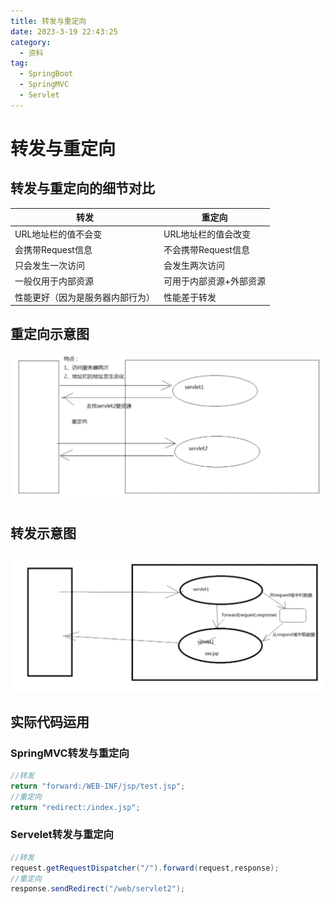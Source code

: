 ```yaml
---
title: 转发与重定向
date: 2023-3-19 22:43:25
category:
  - 资料
tag:
  - SpringBoot
  - SpringMVC
  - Servlet
---
```


# 转发与重定向

## 转发与重定向的细节对比

| 转发               | 重定向           |
| ---------------- | ------------- |
| URL地址栏的值不会变      | URL地址栏的值会改变   |
| 会携带Request信息     | 不会携带Request信息 |
| 只会发生一次访问         | 会发生两次访问       |
| 一般仅用于内部资源        | 可用于内部资源+外部资源  |
| 性能更好（因为是服务器内部行为） | 性能差于转发        |

## 重定向示意图

![](./assets/2023-03-19-22-36-50-image.png)

## 转发示意图

![](./assets/2023-03-19-22-39-03-image.png)

## 实际代码运用

### SpringMVC转发与重定向

```java
//转发
return "forward:/WEB-INF/jsp/test.jsp";
//重定向
return "redirect:/index.jsp";
```

### Servelet转发与重定向

```java
//转发
request.getRequestDispatcher("/").forward(request,response);
//重定向
response.sendRedirect("/web/servlet2");
```
